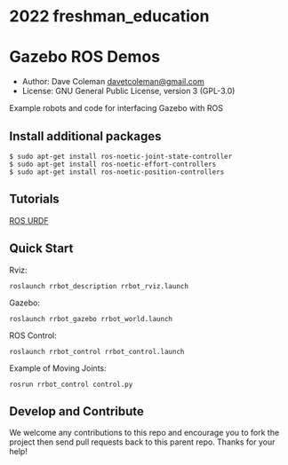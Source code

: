 # 2022 freshman_education

# Gazebo ROS Demos

* Author: Dave Coleman <davetcoleman@gmail.com>
* License: GNU General Public License, version 3 (GPL-3.0)

Example robots and code for interfacing Gazebo with ROS

## Install additional packages
    $ sudo apt-get install ros-noetic-joint-state-controller
    $ sudo apt-get install ros-noetic-effort-controllers
    $ sudo apt-get install ros-noetic-position-controllers

## Tutorials

[ROS URDF](http://gazebosim.org/tutorials/?tut=ros_urdf)

## Quick Start

Rviz:

    roslaunch rrbot_description rrbot_rviz.launch

Gazebo:

    roslaunch rrbot_gazebo rrbot_world.launch

ROS Control:

    roslaunch rrbot_control rrbot_control.launch

Example of Moving Joints:

    rosrun rrbot_control control.py

## Develop and Contribute

We welcome any contributions to this repo and encourage you to fork the project then send pull requests back to this parent repo. Thanks for your help!
